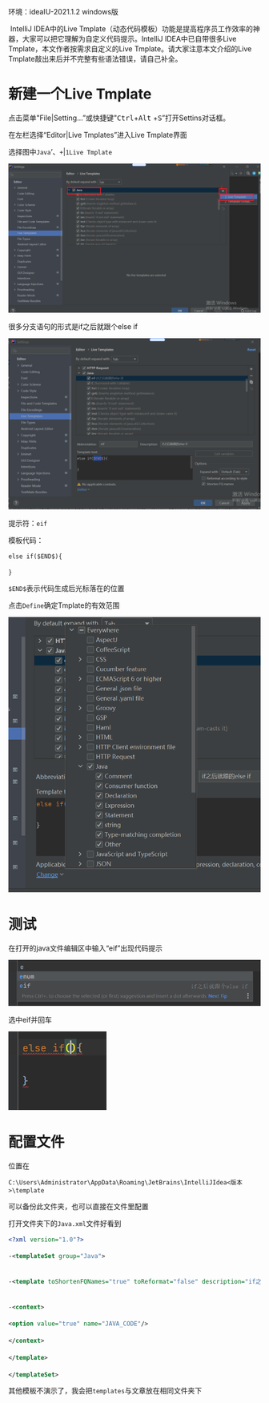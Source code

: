 环境：ideaIU-2021.1.2 windows版

​        IntelliJ IDEA中的Live Tmplate（动态代码模板）功能是提高程序员工作效率的神器，大家可以把它理解为自定义代码提示。IntelliJ IDEA中已自带很多Live Tmplate，本文作者按需求自定义的Live Tmplate。请大家注意本文介绍的Live Tmplate敲出来后并不完整有些语法错误，请自己补全。

# 新建一个Live Tmplate
   点击菜单"File|Setting...”或快捷键"<kbd>Ctrl</kbd>+<kbd>Alt</kbd> +<kbd>S</kbd>”打开Settins对话框。



  在左栏选择“Editor|Live Tmplates”进入Live Tmplate界面

  选择图中`Java`’、`+`|`1Live Tmplate`

![](resources/1add.PNG)

很多分支语句的形式是if之后就跟个else if

![](resources/2edit.PNG)

提示符：`eif`

模板代码：

```
else if($END$){ 

}
```
`$END$`表示代码生成后光标落在的位置

点击`Define`确定Tmplate的有效范围

![](resources/3Define.PNG)

# 测试

在打开的java文件编辑区中输入“eif”出现代码提示

![](resources/4eif.PNG)

选中eif并回车

![](resources/5eif.PNG)

# 配置文件

位置在

```
C:\Users\Administrator\AppData\Roaming\JetBrains\IntelliJIdea<版本>\template
```
可以备份此文件夹，也可以直接在文件里配置

打开文件夹下的`Java.xml`文件好看到

```xml
<?xml version="1.0"?>

-<templateSet group="Java">


-<template toShortenFQNames="true" toReformat="false" description="if之后就跟个else if" value="else if($END$){ }" name="eif">


-<context>

<option value="true" name="JAVA_CODE"/>

</context>

</template>

</templateSet>
```

其他模板不演示了，我会把`templates`与文章放在相同文件夹下
